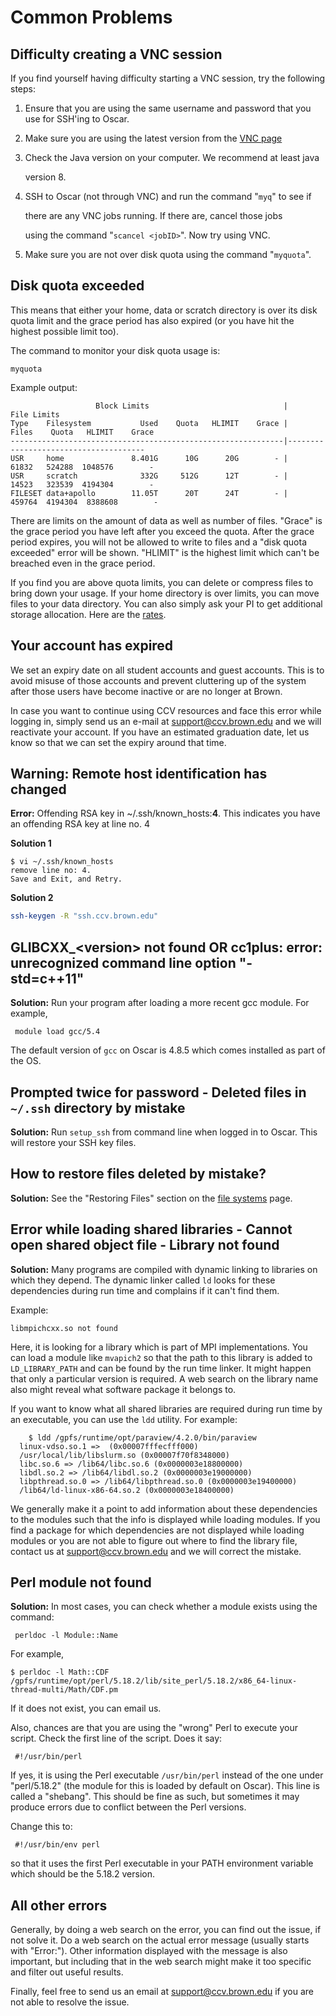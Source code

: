 # Common Problems

## Difficulty creating a VNC session

If you find yourself having difficulty starting a VNC session, try the following steps:

1. Ensure that you are using the same username and password that you use for SSH'ing to Oscar.
2. Make sure you are using the latest version from the [VNC page](https://docs.ccv.brown.edu/oscar/connecting-to-oscar/vnc)
3. Check the Java version on your computer. We recommend at least java

   version 8.

4. SSH to Oscar \(not through VNC\) and run the command "`myq`" to see if

   there are any VNC jobs running. If there are, cancel those jobs

   using the command "`scancel <jobID>`". Now try using VNC.

5. Make sure you are not over disk quota using the command "`myquota`".

## Disk quota exceeded

This means that either your home, data or scratch directory is over its disk quota limit and the grace period has also expired \(or you have hit the highest possible limit too\).

The command to monitor your disk quota usage is:

```text
myquota
```

Example output:

```text
                   Block Limits                              |           File Limits              
Type    Filesystem           Used    Quota   HLIMIT    Grace |    Files    Quota   HLIMIT    Grace
-------------------------------------------------------------|--------------------------------------
USR     home               8.401G      10G      20G        - |    61832   524288  1048576        -
USR     scratch              332G     512G      12T        - |    14523   323539  4194304        -
FILESET data+apollo        11.05T      20T      24T        - |   459764  4194304  8388608        -
```

There are limits on the amount of data as well as number of files. "Grace" is the grace period you have left after you exceed the quota. After the grace period expires, you will not be allowed to write to files and a "disk quota exceeded" error will be shown. "HLIMIT" is the highest limit which can't be breached even in the grace period.

If you find you are above quota limits, you can delete or compress files to bring down your usage. If your home directory is over limits, you can move files to your data directory. You can also simply ask your PI to get additional storage allocation. Here are the [rates](https://ccv.brown.edu/services/rates/).

## Your account has expired

We set an expiry date on all student accounts and guest accounts. This is to avoid misuse of those accounts and prevent cluttering up of the system after those users have become inactive or are no longer at Brown.

In case you want to continue using CCV resources and face this error while logging in, simply send us an e-mail at support@ccv.brown.edu and we will reactivate your account. If you have an estimated graduation date, let us know so that we can set the expiry around that time.

## **Warning: Remote host identification has changed**

**Error:** Offending RSA key in ~/.ssh/known\_hosts:**4**. This indicates you have an offending RSA key at line no. 4

**Solution 1**

```
$ vi ~/.ssh/known_hosts
remove line no: 4.
Save and Exit, and Retry.
```

**Solution 2**

```bash
ssh-keygen -R "ssh.ccv.brown.edu"
```

## GLIBCXX\_&lt;version&gt; not found OR cc1plus: error: unrecognized command line option "-std=c++11"

**Solution:** Run your program after loading a more recent gcc module. For example,

```text
 module load gcc/5.4
```

The default version of `gcc` on Oscar is 4.8.5 which comes installed as part of the OS.

## Prompted twice for password - Deleted files in `~/.ssh` directory by mistake

**Solution:** Run `setup_ssh` from command line when logged in to Oscar. This will restore your SSH key files.

## How to restore files deleted by mistake?

**Solution:** See the "Restoring Files" section on the [file systems](../managing-files/restore.md) page.

## Error while loading shared libraries - Cannot open shared object file - Library not found

**Solution:** Many programs are compiled with dynamic linking to libraries on which they depend. The dynamic linker called `ld` looks for these dependencies during run time and complains if it can't find them.

Example:

```text
libmpichcxx.so not found
```

Here, it is looking for a library which is part of MPI implementations. You can load a module like `mvapich2` so that the path to this library is added to `LD_LIBRARY_PATH` and can be found by the run time linker. It might happen that only a particular version is required. A web search on the library name also might reveal what software package it belongs to.

If you want to know what all shared libraries are required during run time by an executable, you can use the `ldd` utility. For example:

```text
    $ ldd /gpfs/runtime/opt/paraview/4.2.0/bin/paraview
  linux-vdso.so.1 =>  (0x00007fffecfff000)
  /usr/local/lib/libslurm.so (0x00007f70f8348000)
  libc.so.6 => /lib64/libc.so.6 (0x0000003e18800000)
  libdl.so.2 => /lib64/libdl.so.2 (0x0000003e19000000)
  libpthread.so.0 => /lib64/libpthread.so.0 (0x0000003e19400000)
  /lib64/ld-linux-x86-64.so.2 (0x0000003e18400000)
```

We generally make it a point to add information about these dependencies to the modules such that the info is displayed while loading modules. If you find a package for which dependencies are not displayed while loading modules or you are not able to figure out where to find the library file, contact us at support@ccv.brown.edu and we will correct the mistake.

## Perl module not found

**Solution:** In most cases, you can check whether a module exists using the command:

```text
 perldoc -l Module::Name
```

For example,

```text
$ perldoc -l Math::CDF
/gpfs/runtime/opt/perl/5.18.2/lib/site_perl/5.18.2/x86_64-linux-thread-multi/Math/CDF.pm
```

If it does not exist, you can email us.

Also, chances are that you are using the "wrong" Perl to execute your script. Check the first line of the script. Does it say:

```text
 #!/usr/bin/perl
```

If yes, it is using the Perl executable `/usr/bin/perl` instead of the one under "perl/5.18.2" \(the module for this is loaded by default on Oscar\). This line is called a "shebang". This should be fine as such, but sometimes it may produce errors due to conflict between the Perl versions.

Change this to:

```text
 #!/usr/bin/env perl
```

so that it uses the first Perl executable in your PATH environment variable which should be the 5.18.2 version.

## All other errors

Generally, by doing a web search on the error, you can find out the issue, if not solve it. Do a web search on the actual error message \(usually starts with "Error:"\). Other information displayed with the message is also important, but including that in the web search might make it too specific and filter out useful results.

Finally, feel free to send us an email at support@ccv.brown.edu if you are not able to resolve the issue.

